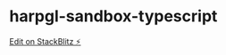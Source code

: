 # harpgl-sandbox-typescript

[Edit on StackBlitz ⚡️](https://stackblitz.com/edit/harpgl-sandbox-typescript)